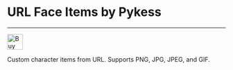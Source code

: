 # URL Face Items by Pykess
--------------------------
<a href='https://ko-fi.com/T6T07ZLK5' target='_blank'><img height='36' style='border:0px;height:36px;' src='https://cdn.ko-fi.com/cdn/kofi1.png?v=3' border='0' alt='Buy Me a Coffee at ko-fi.com' /></a>

Custom character items from URL. Supports PNG, JPG, JPEG, and GIF.
